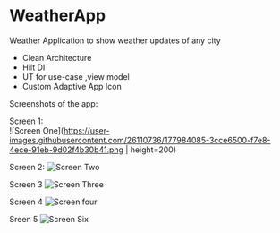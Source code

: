 # WeatherApp
Weather Application to show weather updates of any city

 - Clean Architecture
 - Hilt DI
 - UT for use-case ,view model
 - Custom Adaptive App Icon
 
 
 Screenshots of the app:
 
 Screen 1:  
 ![Screen One](https://user-images.githubusercontent.com/26110736/177984085-3cce6500-f7e8-4ece-91eb-9d02f4b30b41.png | height=200)
 
 Screen 2: 
![Screen Two](https://user-images.githubusercontent.com/26110736/177984145-a2bf66b3-88ad-4f7b-b490-e3e5b707bc8e.png)

 Screen 3
 ![Screen Three](https://user-images.githubusercontent.com/26110736/177984191-9e302540-10c0-4642-96ef-1a91f8a07eb8.png)

 Screen 4
 ![Screen four](https://user-images.githubusercontent.com/26110736/177984285-63d10755-4838-4cad-acd2-2427e11c72b9.png)

 Sreen 5
 ![Screen Six](https://user-images.githubusercontent.com/26110736/177984325-3a44594f-4ad2-41a4-9393-074294f9ba01.png)

